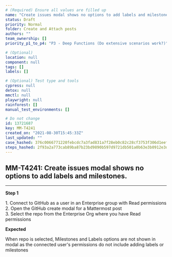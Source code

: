 ```yaml
---
# (Required) Ensure all values are filled up
name: "Create issues modal shows no options to add labels and milestones."
status: Draft
priority: Normal
folder: Create and Attach posts
authors: ""
team_ownership: []
priority_p1_to_p4: "P3 - Deep Functions (Do extensive scenarios work?)"

# (Optional)
location: null
component: null
tags: []
labels: []

# (Optional) Test type and tools
cypress: null
detox: null
mmctl: null
playwright: null
rainforest: []
manual_test_environments: []

# Do not change
id: 13721687
key: MM-T4241
created_on: "2021-08-30T15:45:33Z"
last_updated: ""
case_hashed: 376c0066771220febcdc7a3fad831a7f28eb0c82c28cf3753f306d1eef80fae6f37d0fe4245abfaa31eff7dce78646e1
steps_hashed: 2f93a2a773cab89ba87b23bd9890b597d9721db501a0b63e3b0912e3d2242d5a57a25647f2639e98b6d4bda3520e8204
---
```


<!-- (Auto-generated) Based on frontmatter's "key" and "name" -->

## MM-T4241: Create issues modal shows no options to add labels and milestones.

---

**Step 1**

1\. Connect to GitHub as a user in an Enterprise group with Read permissions\
2\. Open the GitHub create modal for a Mattermost post\
3\. Select the repo from the Enterprise Org where you have Read permissions

**Expected**

When repo is selected, Milestones and Labels options are not shown in modal as the connected user's permissions do not include adding labels or milestones
